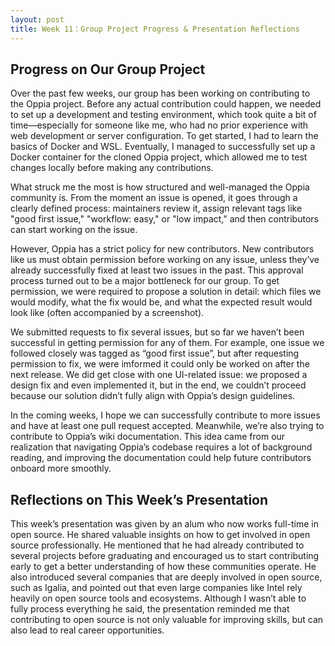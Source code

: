 ```yaml
---
layout: post
title: Week 11：Group Project Progress & Presentation Reflections
---
```


## Progress on Our Group Project  

Over the past few weeks, our group has been working on contributing to the Oppia project. Before any actual contribution could happen, we needed to set up a development and testing environment, which took quite a bit of time—especially for someone like me, who had no prior experience with web development or server configuration. To get started, I had to learn the basics of Docker and WSL. Eventually, I managed to successfully set up a Docker container for the cloned Oppia project, which allowed me to test changes locally before making any contributions.

<!--more--> 

What struck me the most is how structured and well-managed the Oppia community is. From the moment an issue is opened, it goes through a clearly defined process: maintainers review it, assign relevant tags like "good first issue," "workflow: easy," or "low impact," and then contributors can start working on the issue.  

However, Oppia has a strict policy for new contributors. New contributors like us must obtain permission before working on any issue, unless they’ve already successfully fixed at least two issues in the past. This approval process turned out to be a major bottleneck for our group. To get permission, we were required to propose a solution in detail: which files we would modify, what the fix would be, and what the expected result would look like (often accompanied by a screenshot). 

We submitted requests to fix several issues, but so far we haven’t been successful in getting permission for any of them. For example, one issue we followed closely was tagged as “good first issue”, but after requesting permission to fix, we were imformed it could only be worked on after the next release. We did get close with one UI-related issue: we proposed a design fix and even implemented it, but in the end, we couldn’t proceed because our solution didn’t fully align with Oppia’s design guidelines.  

In the coming weeks, I hope we can successfully contribute to more issues and have at least one pull request accepted. Meanwhile, we’re also trying to contribute to Oppia’s wiki documentation. This idea came from our realization that navigating Oppia’s codebase requires a lot of background reading, and improving the documentation could help future contributors onboard more smoothly.  

## Reflections on This Week’s Presentation  

This week’s presentation was given by an alum who now works full-time in open source. He shared valuable insights on how to get involved in open source professionally. He mentioned that he had already contributed to several projects before graduating and encouraged us to start contributing early to get a better understanding of how these communities operate. He also introduced several companies that are deeply involved in open source, such as Igalia, and pointed out that even large companies like Intel rely heavily on open source tools and ecosystems. Although I wasn’t able to fully process everything he said, the presentation reminded me that contributing to open source is not only valuable for improving skills, but can also lead to real career opportunities.  



